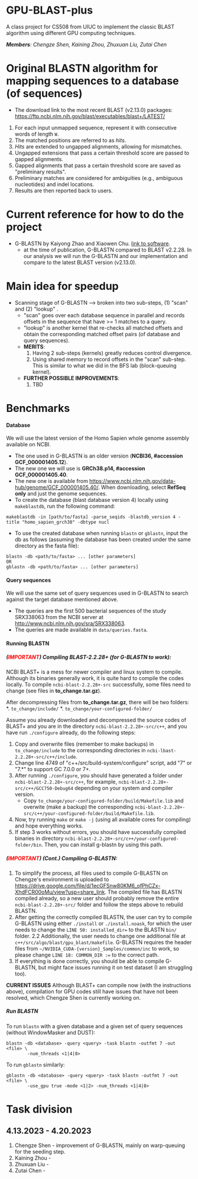 # GPU-BLAST-plus
A class project for CS508 from UIUC to implement the classic BLAST algorithm using different GPU computing techniques. 

_**Members**: Chengze Shen, Kaining Zhou, Zhuxuan Liu, Zutai Chen_


# Original BLASTN algorithm for mapping sequences to a database (of sequences)
* The download link to the most recent BLAST (v2.13.0) packages: <https://ftp.ncbi.nlm.nih.gov/blast/executables/blast+/LATEST/>

1. For each input unmapped sequence, represent it with consecutive words of length `W`.
2. The matched positions are referred to as _hits_.
3. _Hits_ are extended to ungapped alignments, allowing for mismatches. 
4. Ungapped extensions that pass a certain threshold score are passed to gapped alignments.
5. Gapped alignments that pass a certain threshold score are saved as "preliminary results".
6. Preliminary matches are considered for ambiguities (e.g., ambiguous nucleotides) and indel locations.
7. Results are then reported back to users.

# Current reference for how to do the project
* G-BLASTN by Kaiyong Zhao and Xiaowen Chu. [link to software](http://www.comp.hkbu.edu.hk/~chxw/software/G-BLASTN.html).
  * at the time of publication, G-BLASTN compared to BLAST v2.2.28. In our analysis we will run the G-BLASTN and our implementation and compare to the latest BLAST version (v2.13.0).


# Main idea for speedup
* Scanning stage of G-BLASTN --> broken into two sub-steps, (1) "scan" and (2) "lookup" .
  * "scan" goes over each database sequence in parallel and records offsets in the sequence that have >= 1 matches to a query.
  * "lookup" is another kernel that re-checks all matched offsets and obtain the corresponding matched offset pairs (of database and query sequences).
  * **MERITS**: 
    1. Having 2 sub-steps (kernels) greatly reduces control divergence.
    2. Using shared memory to record offsets in the "scan" sub-step. This is similar to what we did in the BFS lab (block-queuing kernel).
  * **FURTHER POSSIBLE IMPROVEMENTS**:
    1. TBD

# Benchmarks
#### Database
We will use the latest version of the Homo Sapien whole genome assembly available on NCBI.
  * The one used in G-BLASTN is an older version (__NCBI36, #accession GCF_000001405.12__).
  * The new one we will use is __GRCh38.p14, #accession GCF_000001405.40__.
  * The new one is available from <https://www.ncbi.nlm.nih.gov/data-hub/genome/GCF_000001405.40/>. When downloading, select **RefSeq only** and just the genome sequences.
  * To create the database (blast database version 4) locally using `makeblastdb`, run the following command:
```
makeblastdb -in [path/to/fasta] -parse_seqids -blastdb_version 4 -title "homo_sapien_grch38" -dbtype nucl
```
  * To use the created database when running `blastn` or `gblastn`, input the db as follows (assuming the database has been created under the same directory as the fasta file):
```
blastn -db <path/to/fasta> ... [other parameters]
OR
gblastn -db <path/to/fasta> ... [other parameters]
```

#### Query sequences
We will use the same set of query sequences used in G-BLASTN to search against the target database mentioned above.
  * The queries are the first 500 bacterial sequences of the study SRX338063 from the NCBI server at <http://www.ncbi.nlm.nih.gov/sra/SRX338063>.
  * The queries are made available in `data/queries.fasta`.

#### Running BLASTN
##### (<span style="color:red">*IMPORTANT*</span>) Compiling BLAST-2.2.28+ (for G-BLASTN to work):
NCBI BLAST+ is a mess for newer compiler and linux system to compile. Although its binaries generally work, it is quite hard to compile the codes locally.
To compile `ncbi-blast-2.2.28+-src` successfully, some files need to change (see files in **to_change.tar.gz**).

After decompressing files from **to_change.tar.gz**, there will be two folders:
*. `to_change/include/`
*. `to_change/your-configured-folder/`

Assume you already downloaded and decompressed the source codes of BLAST+ and you are in the directory `ncbi-blast-2.2.28+-src/c++`, and you have run `./configure` already, do the following steps:
1. Copy and overwrite files (remember to make backups) in `to_change/include` to the corresponding directories in `ncbi-lbast-2.2.28+-src/c++/include`.
2. Change line 4749 of "c++/src/build-system/configure" script, add "7" or "7.*" to support GC 7.0.0 or 7+.
2. After running `./configure`, you should have generated a folder under `ncbi-blast-2.2.28+-src/c++`, for example, `ncbi-blast-2.2.28+-src/c++/GCC750-Debug64` depending on your system and compiler version.
   * Copy `to_change/your-configured-folder/build/Makefile.lib` and overwite (make a backup) the corresponding `ncbi-blast-2.2.28+-src/c++/your-configured-folder/build/Makefile.lib`.
3. Now, try running `make` or `make -j` (using all available cores for compiling) and hope everything works.
4. If step 3 works without errors, you should have successfully compiled binaries in directory `ncbi-blast-2.2.28+-src/c++/your-configured-folder/bin`. Then, you can install g-blastn by using this path.

##### (<span style="color:red">*IMPORTANT*</span>) (Cont.) Compiling G-BLASTN:
1. To simplify the process, all files used to compile G-BLASTN on Chengze's environment is uploaded to <https://drive.google.com/file/d/1ecGFSnw80KM6_ofPhCZx-XhdFCR00oMu/view?usp=share_link>. The compiled file has BLASTN compiled already, so a new user should probably remove the entire `ncbi-blast-2.2.28+-src/` folder and follow the steps above to rebuild BLASTN.
2. After getting the correctly compiled BLASTN, the user can try to compile G-BLASTN using either `./install` or `./install.noask`, for which the user needs to change the `LINE 50: installed_dir=` to the BLASTN `bin/` folder.
2.2 Additionally, the user needs to change one additional file at `c++/src/algo/blast/gpu_blast/makefile`. G-BLASTN requires the header files from `~/NVIDIA_CUDA-{version}_Samples/common/inc` to work, so please change `LINE 18: COMMON_DIR :=` to the correct path.
3. If everything is done correctly, you should be able to compile G-BLASTN, but might face issues running it on test dataset (I am struggling too).

**CURRENT ISSUES**
Although BLAST+ can compile now (with the instructions above), compilation for GPU codes still have issues that have not been resolved, which Chengze Shen is currently working on.

##### Run BLASTN
To run `blastn` with a given database and a given set of query sequences (without WindowMasker and DUST):
```
blastn -db <database> -query <query> -task blastn -outfmt 7 -out <file> \
        -num_threads <1|4|8>
```
To run `gblastn` similarly:
```
gblastn -db <database> -query <query> -task blastn -outfmt 7 -out <file> \
        -use_gpu true -mode <1|2> -num_threads <1|4|8>
```

# Task division
## 4.13.2023 - 4.20.2023
1. Chengze Shen - improvement of G-BLASTN, mainly on warp-queuing for the seeding step.
2. Kaining Zhou - 
2. Zhuxuan Liu - 
3. Zutai Chen - 
